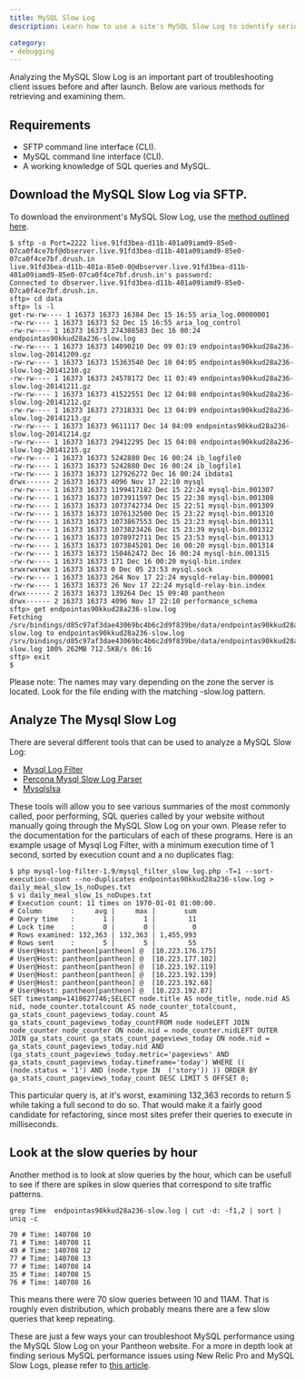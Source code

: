 ```yaml
---
title: MySQL Slow Log
description: Learn how to use a site's MySQL Slow Log to identify serious performance issues.

category:
- debugging
---
```


Analyzing the MySQL Slow Log is an important part of troubleshooting client issues before and after launch. Below are various methods for retrieving and examining them.

## Requirements

- SFTP command line interface (CLI).
- MySQL command line interface (CLI).
- A working knowledge of SQL queries and MySQL.

## Download the MySQL Slow Log via SFTP.

To download the environment's MySQL Slow Log, use the <a href="http://helpdesk.getpantheon.com/customer/portal/articles/373319-accessing-mysql#slow-logs">method outlined here</a>.

    $ sftp -o Port=2222 live.91fd3bea-d11b-401a09iamd9-85e0-07ca0f4ce7bf@dbserver.live.91fd3bea-d11b-401a09iamd9-85e0-07ca0f4ce7bf.drush.in  
    live.91fd3bea-d11b-401a-85e0-0@dbserver.live.91fd3bea-d11b-401a09iamd9-85e0-07ca0f4ce7bf.drush.in's password:
    Connected to dbserver.live.91fd3bea-d11b-401a09iamd9-85e0-07ca0f4ce7bf.drush.in.  
    sftp> cd data  
    sftp> ls -l  
    get-rw-rw---- 1 16373 16373 16384 Dec 15 16:55 aria_log.00000001  
    -rw-rw---- 1 16373 16373 52 Dec 15 16:55 aria_log_control  
    -rw-rw---- 1 16373 16373 274308583 Dec 16 00:24 endpointas90kkud28a236-slow.log  
    -rw-rw---- 1 16373 16373 14090210 Dec 09 03:19 endpointas90kkud28a236-slow.log-20141209.gz  
    -rw-rw---- 1 16373 16373 15363540 Dec 10 04:05 endpointas90kkud28a236-slow.log-20141210.gz  
    -rw-rw---- 1 16373 16373 24578172 Dec 11 03:49 endpointas90kkud28a236-slow.log-20141211.gz  
    -rw-rw---- 1 16373 16373 41522551 Dec 12 04:08 endpointas90kkud28a236-slow.log-20141212.gz  
    -rw-rw---- 1 16373 16373 27318331 Dec 13 04:09 endpointas90kkud28a236-slow.log-20141213.gz  
    -rw-rw---- 1 16373 16373 9611117 Dec 14 04:09 endpointas90kkud28a236-slow.log-20141214.gz  
    -rw-rw---- 1 16373 16373 29412295 Dec 15 04:08 endpointas90kkud28a236-slow.log-20141215.gz  
    -rw-rw---- 1 16373 16373 5242880 Dec 16 00:24 ib_logfile0  
    -rw-rw---- 1 16373 16373 5242880 Dec 16 00:24 ib_logfile1  
    -rw-rw---- 1 16373 16373 127926272 Dec 16 00:24 ibdata1  
    drwx------ 2 16373 16373 4096 Nov 17 22:10 mysql  
    -rw-rw---- 1 16373 16373 1199417182 Dec 15 22:24 mysql-bin.001307  
    -rw-rw---- 1 16373 16373 1073911597 Dec 15 22:38 mysql-bin.001308  
    -rw-rw---- 1 16373 16373 1073742734 Dec 15 22:51 mysql-bin.001309  
    -rw-rw---- 1 16373 16373 1076132500 Dec 15 23:22 mysql-bin.001310  
    -rw-rw---- 1 16373 16373 1073867553 Dec 15 23:23 mysql-bin.001311  
    -rw-rw---- 1 16373 16373 1073823426 Dec 15 23:39 mysql-bin.001312  
    -rw-rw---- 1 16373 16373 1078972711 Dec 15 23:53 mysql-bin.001313  
    -rw-rw---- 1 16373 16373 1073845201 Dec 16 00:20 mysql-bin.001314  
    -rw-rw---- 1 16373 16373 150462472 Dec 16 00:24 mysql-bin.001315  
    -rw-rw---- 1 16373 16373 171 Dec 16 00:20 mysql-bin.index  
    srwxrwxrwx 1 16373 16373 0 Dec 05 23:53 mysql.sock  
    -rw-rw---- 1 16373 16373 264 Nov 17 22:24 mysqld-relay-bin.000001  
    -rw-rw---- 1 16373 16373 26 Nov 17 22:24 mysqld-relay-bin.index  
    drwx------ 2 16373 16373 139264 Dec 15 09:40 pantheon  
    drwx------ 2 16373 16373 4096 Nov 17 22:10 performance_schema  
    sftp> get endpointas90kkud28a236-slow.log  
    Fetching /srv/bindings/d85c97af3dae43069bc4b6c2d9f839be/data/endpointas90kkud28a236-slow.log to endpointas90kkud28a236-slow.log  
    /srv/bindings/d85c97af3dae43069bc4b6c2d9f839be/data/endpointas90kkud28a236-slow.log 100% 262MB 712.5KB/s 06:16
    sftp> exit  
    $  


Please note: The names may vary depending on the zone the server is located. Look for the file ending with the matching -slow.log pattern.

## Analyze The Mysql Slow Log

There are several different tools that can be used to analyze a MySQL Slow Log:

- <a href="https://code.google.com/p/mysql-log-filter/">Mysql Log Filter</a>  
- <a href="http://www.percona.com/blog/files/utils/mysql_slow_log_parser">Percona Mysql Slow Log Parser</a>  
- <a href="http://www.hackmysql.com/mysqlsla">Mysqlslsa</a>  

These tools will allow you to see various summaries of the most commonly called, poor performing, SQL queries called by your website without manually going through the MySQL Slow Log on your own. Please refer to the documentation for the particulars of each of these programs. Here is an example usage of Mysql Log Filter, with a minimum execution time of 1 second, sorted by execution count and a no duplicates flag:

    $ php mysql-log-filter-1.9/mysql_filter_slow_log.php -T=1 --sort-execution-count --no-duplicates endpointas90kkud28a236-slow.log > daily_meal_slow_1s_noDupes.txt  
    $ vi daily_meal_slow_1s_noDupes.txt
    # Execution count: 11 times on 1970-01-01 01:00:00.  
    # Column       :     avg |     max |       sum  
    # Query time   :       1 |       1 |        11  
    # Lock time    :       0 |       0 |         0  
    # Rows examined: 132,363 | 132,363 | 1,455,993  
    # Rows sent    :       5 |       5 |        55
    # User@Host: pantheon[pantheon] @  [10.223.176.175]  
    # User@Host: pantheon[pantheon] @  [10.223.177.102]  
    # User@Host: pantheon[pantheon] @  [10.223.192.119]  
    # User@Host: pantheon[pantheon] @  [10.223.192.139]  
    # User@Host: pantheon[pantheon] @  [10.223.192.68]  
    # User@Host: pantheon[pantheon] @  [10.223.192.87]  
    SET timestamp=1418627746;SELECT node.title AS node_title, node.nid AS nid, node_counter.totalcount AS node_counter_totalcount, ga_stats_count_pageviews_today.count AS ga_stats_count_pageviews_today_countFROM node nodeLEFT JOIN node_counter node_counter ON node.nid = node_counter.nidLEFT OUTER JOIN ga_stats_count ga_stats_count_pageviews_today ON node.nid = ga_stats_count_pageviews_today.nid AND (ga_stats_count_pageviews_today.metric='pageviews' AND ga_stats_count_pageviews_today.timeframe='today') WHERE (( (node.status = '1') AND (node.type IN  ('story')) )) ORDER BY ga_stats_count_pageviews_today_count DESC LIMIT 5 OFFSET 0;  

This particular query is, at it's worst, examining 132,363 records to return 5 while taking a full second to do so. That would make it a fairly good candidate for refactoring, since most sites prefer their queries to execute in milliseconds.

## Look at the slow queries by hour

Another method is to look at slow queries by the hour, which can be usefull to see if there are spikes in slow queries that correspond to site traffic patterns.

    grep Time  endpointas90kkud28a236-slow.log | cut -d: -f1,2 | sort | uniq -c  

    70 # Time: 140708 10  
    71 # Time: 140708 11  
    49 # Time: 140708 12  
    77 # Time: 140708 13  
    77 # Time: 140708 14  
    35 # Time: 140708 15  
    76 # Time: 140708 16  

This means there were 70 slow queries between 10 and 11AM. That is roughly even distribution, which probably means there are a few slow queries that keep repeating.

These are just a few ways your can troubleshoot MySQL performance using the MySQL Slow Log on your Pantheon website. For a more in depth look at finding serious MySQL performance issues using New Relic Pro and MySQL Slow Logs, please refer to <a href="http://helpdesk.getpantheon.com/customer/portal/articles/1666948-mysql-troubleshooting-with-new-relic-pro">this article</a>.

